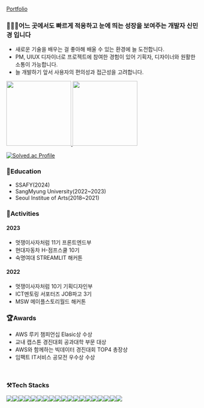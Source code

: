 [Portfolio](https://gwenportfolio.notion.site/Shin-MinGyoung-7de5d8604be64b4992da8dab1b65a144)

### 🙋🏻‍♀️어느 곳에서도 빠르게 적응하고 눈에 띄는 성장을 보여주는 개발자 신민경 입니다 
* 새로운 기술을 배우는 걸 좋아해 배울 수 있는 환경에 늘 도전합니다.
* PM, UIUX 디자이너로 프로젝트에 참여한 경험이 있어 기획자, 디자이너와 원활한 소통이 가능합니다.
* 늘 개발하기 앞서 사용자의 편의성과 접근성을 고려합니다.

<a href="s">
    <img src="https://github-readme-stats.vercel.app/api/top-langs/?username=minggwen&exclude_repo=minggwen.github.io&layout=compact&theme=transparent" height="170px"/>
</a>
<a href="s">
    <img src="https://github-readme-stats.vercel.app/api?username=minggwen&theme=transparent&show_icons=true" height="170px"/>
</a>

[![Solved.ac Profile](http://mazassumnida.wtf/api/v2/generate_badge?boj=tlsalsrud252)](https://solved.ac/tlsalsrud252/)

### 📖Education
* SSAFY(2024)
* SangMyung University(2022~2023)
* Seoul Institue of Arts(2018~2021)

  
### 🎨Activities
#### 2023
* 멋쟁이사자처럼 11기 프론트엔드부
* 현대자동차 H-점프스쿨 10기
* 숙명여대 STREAMLIT 해커톤
#### 2022
* 멋쟁이사자처럼 10기 기획디자인부
* ICT멘토링 서포터즈 JOB파고 3기
* MSW 메이플스토리월드 해커톤


### 🏆Awards
* AWS 루키 챔피언십 Elasic상 수상
* 교내 캡스톤 경진대회 공과대학 부문 대상
* AWS와 함께하는 빅데이터 경진대회 TOP4 총장상
* 임팩트 IT서비스 공모전 우수상 수상
<br/>

<div align="left">
<h3>⚒️Tech Stacks</h3>
<div style="display:flex; flex-direction:row;">
    <img src="https://img.shields.io/badge/HTML5-E34F26?style=flat-square&logo=HTML5&logoColor=white" />
    <img src="https://img.shields.io/badge/CSS3-1572B6?style=flat-square&logo=CSS3&logoColor=white" />
    <img src="https://img.shields.io/badge/JavaScript-F7DF1E?style=flat-square&logo=JavaScript&logoColor=white" />
    <img src="https://img.shields.io/badge/Vue.js-4FC08D?style=flat-square&logo=Vue.js&logoColor=white" />
    <img src="https://img.shields.io/badge/Figma-F24E1E?style=flat-square&logo=Figma&logoColor=white" />
    <br>
    <img src="https://img.shields.io/badge/Elasticsearch-005571?style=flat-square&logo=Elasticsearch&logoColor=white" />
    <img src="https://img.shields.io/badge/Kibana-005571?style=flat-square&logo=Kibana&logoColor=white" />
    <img src="https://img.shields.io/badge/Streamlit-FF4B4B?style=flat-square&logo=Streamlit&logoColor=white" />
    <img src="https://img.shields.io/badge/AwsLambda-FF9900?style=flat-square&logo=AwsLambda&logoColor=white" />
    <img src="https://img.shields.io/badge/AmazonDynamoDB-4053D6?style=flat-square&logo=AmazonDynamoDB&logoColor=white" />
    <br>
     <img src="https://img.shields.io/badge/R-276DC3?style=flat-square&&logo=R&logoColor=ffdd54" />
     <img src="https://img.shields.io/badge/python-3670A0?style=flat-square&e&logo=python&logoColor=ffdd54" />
     <img src="https://img.shields.io/badge/pandas-150458.svg?style=flat-square&&logo=pandas&logoColor=white" />
     <img src="https://img.shields.io/badge/numpy-4d77cf.svg?style=flat-square&&logo=numpy&logoColor=white" />
     <img src="https://img.shields.io/badge/Matplotlib-11557c.svg?style=flat-square&&logo=Matplotlib&logoColor=white" />
    <br>
    <img src="https://img.shields.io/badge/git-F05033.svg?style=flat-square&&logo=git&logoColor=white" />
    <img src="https://img.shields.io/badge/github-181717.svg?style=flat-square&&logo=github&logoColor=white" />
    <img src="https://img.shields.io/badge/Notion-F3F3F3.svg?style=flat-square&&logo=notion&logoColor=black" />
    <img src="https://img.shields.io/badge/Slack-4A154B.svg?style=flat-square&&logo=Slack&logoColor=black" />
</div><br>
</div>
<br/>


  
</div>


